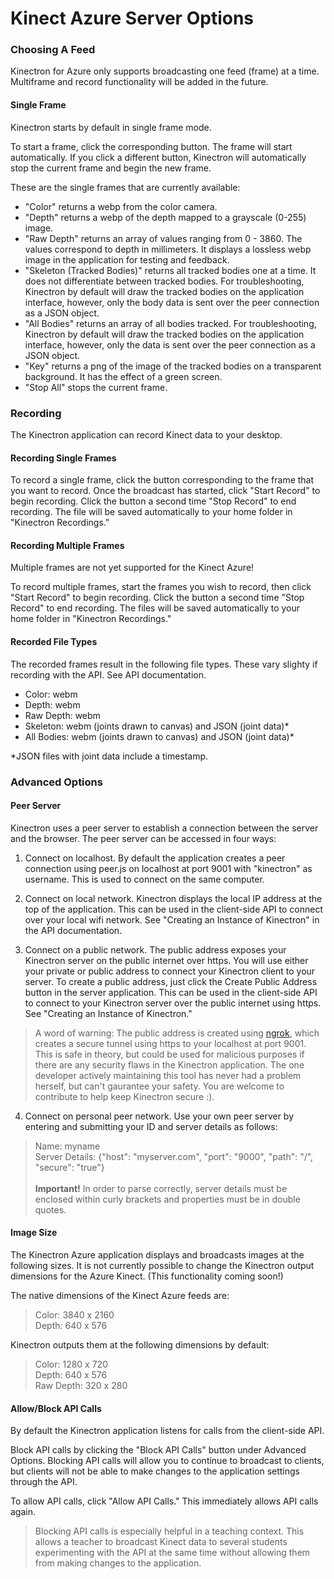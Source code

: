 # Kinect Azure Server Options 

### Choosing A Feed

Kinectron for Azure only supports broadcasting one feed (frame) at a time. Multiframe and record functionality will be added in the future.

#### Single Frame

Kinectron starts by default in single frame mode.

To start a frame, click the corresponding button. The frame will start automatically. If you click a different button, Kinectron will automatically stop the current frame and begin the new frame.

These are the single frames that are currently available:

- "Color" returns a webp from the color camera.
- "Depth" returns a webp of the depth mapped to a grayscale (0-255) image.
- "Raw Depth" returns an array of values ranging from 0 - 3860. The values correspond to depth in millimeters. It displays a lossless webp image in the application for testing and feedback.
- "Skeleton (Tracked Bodies)" returns all tracked bodies one at a time. It does not differentiate between tracked bodies. For troubleshooting, Kinectron by default will draw the tracked bodies on the application interface, however, only the body data is sent over the peer connection as a JSON object.
- "All Bodies" returns an array of all bodies tracked. For troubleshooting, Kinectron by default will draw the tracked bodies on the application interface, however, only the data is sent over the peer connection as a JSON object.
- "Key" returns a png of the image of the tracked bodies on a transparent background. It has the effect of a green screen.
- "Stop All" stops the current frame.

### Recording

The Kinectron application can record Kinect data to your desktop.

#### Recording Single Frames

To record a single frame, click the button corresponding to the frame that you want to record. Once the broadcast has started, click "Start Record" to begin recording. Click the button a second time "Stop Record" to end recording. The file will be saved automatically to your home folder in "Kinectron Recordings."

#### Recording Multiple Frames

Multiple frames are not yet supported for the Kinect Azure!

To record multiple frames, start the frames you wish to record, then click "Start Record" to begin recording. Click the button a second time "Stop Record" to end recording. The files will be saved automatically to your home folder in "Kinectron Recordings."

#### Recorded File Types

The recorded frames result in the following file types. These vary slighty if recording with the API. See API documentation.

- Color: webm
- Depth: webm
- Raw Depth: webm
- Skeleton: webm (joints drawn to canvas) and JSON (joint data)\*
- All Bodies: webm (joints drawn to canvas) and JSON (joint data)\*

\*JSON files with joint data include a timestamp.

### Advanced Options

#### Peer Server

Kinectron uses a peer server to establish a connection between the server and the browser. The peer server can be accessed in four ways:

1. Connect on localhost. By default the application creates a peer connection using peer.js on localhost at port 9001 with "kinectron" as username. This is used to connect on the same computer.

2. Connect on local network. Kinectron displays the local IP address at the top of the application. This can be used in the client-side API to connect over your local wifi network. See "Creating an Instance of Kinectron" in the API documentation.

3. Connect on a public network. The public address exposes your Kinectron server on the public internet over https. You will use either your private or public address to connect your Kinectron client to your server. To create a public address, just click the Create Public Address button in the server application. This can be used in the client-side API to connect to your Kinectron server over the public internet using https. See "Creating an Instance of Kinectron."

> A word of warning: The public address is created using [ngrok](https://ngrok.com/), which creates a secure tunnel using https to your localhost at port 9001. This is safe in theory, but could be used for malicious purposes if there are any security flaws in the Kinectron application. The one developer actively maintaining this tool has never had a problem herself, but can't gaurantee your safety. You are welcome to contribute to help keep Kinectron secure :).

4. Connect on personal peer network. Use your own peer server by entering and submitting your ID and server details as follows:

> Name: myname <br>
> Server Details: {"host": "myserver.com", "port": "9000", "path": "/", "secure": "true"} <br><br> **Important!** In order to parse correctly, server details must be enclosed within curly brackets and properties must be in double quotes.

#### Image Size

The Kinectron Azure application displays and broadcasts images at the following sizes. It is not currently possible to change the Kinectron output dimensions for the Azure Kinect. (This functionality coming soon!)

The native dimensions of the Kinect Azure feeds are:

> Color: 3840 x 2160 <br>
> Depth: 640 x 576

Kinectron outputs them at the following dimensions by default:

> Color: 1280 x 720 <br>
> Depth: 640 x 576 <br>
> Raw Depth: 320 x 280

#### Allow/Block API Calls

By default the Kinectron application listens for calls from the client-side API.

Block API calls by clicking the "Block API Calls" button under Advanced Options. Blocking API calls will allow you to continue to broadcast to clients, but clients will not be able to make changes to the application settings through the API.

To allow API calls, click "Allow API Calls." This immediately allows API calls again.

> Blocking API calls is especially helpful in a teaching context. This allows a teacher to broadcast Kinect data to several students experimenting with the API at the same time without allowing them from making changes to the application.
